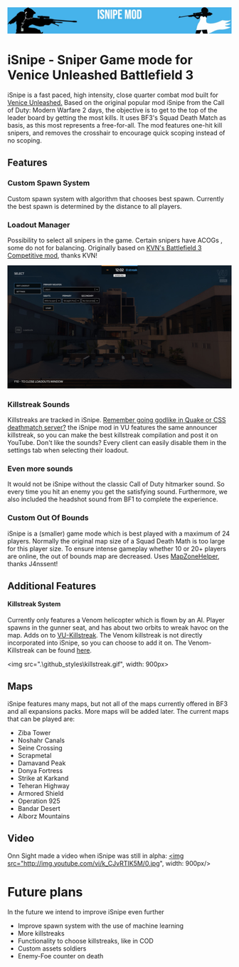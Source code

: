 <img src=".\github_styles\isnipe.jpg"/>

# iSnipe - Sniper Game mode for Venice Unleashed Battlefield 3

iSnipe is a fast paced, high intensity, close quarter combat mod built for [Venice Unleashed.](https://veniceunleashed.net/) Based on the original popular mod iSnipe from the Call of Duty: Modern Warfare 2 days, the objective is to get to the top of the leader board by getting the most kills. It uses BF3's Squad Death Match as basis, as this most represents a free-for-all. The mod features one-hit kill snipers, and removes the crosshair to encourage quick scoping instead of no scoping. 

## Features

### Custom Spawn System

Custom spawn system with algorithm that chooses best spawn. Currently the best spawn is determined by the distance to all players.

### Loadout Manager

Possibility to select all snipers in the game. Certain snipers have ACOGs , some do not for balancing. Originally based on [KVN's Battlefield 3 Competitive mod](https://github.com/kiwidoggie/kPM), thanks KVN!

<img src=".\github_styles\loadout.jpg"/>

### Killstreak Sounds

Killstreaks are tracked in iSnipe. [Remember going godlike in Quake or CSS deathmatch server?](https://www.youtube.com/watch?v=6duy25F8lpo) the iSnipe mod in VU features the same announcer killstreak, so you can make the best killstreak compilation and post it on YouTube. Don't like the sounds? Every client can easily disable them in the settings tab when selecting their loadout.

### Even more sounds

It would not be iSnipe without the classic Call of Duty hitmarker sound. So every time you hit an enemy you get the satisfying sound. Furthermore, we also included the headshot sound from BF1 to complete the experience.



### Custom Out Of Bounds

iSnipe is a (smaller) game mode which is best played with a maximum of 24 players. Normally the original map size of a Squad Death Math is too large for this player size. To ensure intense gameplay whether 10 or 20+ players are online, the out of bounds map are decreased. Uses [MapZoneHelper](https://github.com/J4nssent/VU-Mods/tree/master/MapZoneHelper), thanks J4nssent!



## Additional Features

#### Killstreak System

Currently only features a Venom helicopter which is flown by an AI. Player spawns in the gunner seat, and has about two orbits to wreak havoc on the map. Adds on to [VU-Killstreak](https://github.com/Maxinger15/VU-Killstreak). The Venom killstreak is not directly incorporated into iSnipe, so you can choose to add it on. The Venom-Killstreak can be found [here](github.com/RonnieOnTheHub/VenomKillstreak).

<img src=".\github_styles\killstreak.gif", width: 900px>



## Maps

iSnipe features many maps, but not all of the maps currently offered in BF3 and all expansions packs. More maps will be added later. The current maps that can be played are:

* Ziba Tower
* Noshahr Canals
* Seine Crossing
* Scrapmetal
* Damavand Peak
* Donya Fortress
* Strike at Karkand
* Teheran Highway
* Armored Shield
* Operation 925
* Bandar Desert
* Alborz Mountains



## Video
Onn Sight made a video when iSnipe was still in alpha:
<a href="http://www.youtube.com/watch?feature=player_embedded&v=k_CJvRTIK5M
" target="_blank"><img src="http://img.youtube.com/vi/k_CJvRTIK5M/0.jpg", width: 900px/></a>



# Future plans

In the future we intend to improve iSnipe even further

* Improve spawn system with the use of machine learning
* More killstreaks
* Functionality to choose killstreaks, like in COD
* Custom assets soldiers
* Enemy-Foe counter on death